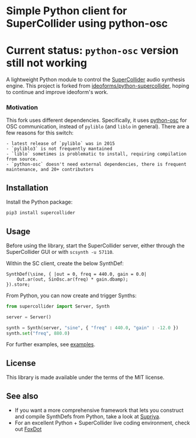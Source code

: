 # Simple Python client for SuperCollider using python-osc

# Current status: `python-osc` version still not working

A lightweight Python module to control the [SuperCollider](https://supercollider.github.io) audio synthesis engine.
This project is forked from [ideoforms/python-supercollider](https://github.com/ideoforms/python-supercollider), hoping to continue and improve ideoform's work. 

### Motivation
This fork uses different dependencies. Specifically, it uses [python-osc](https://pypi.org/project/python-osc/) for OSC communication, instead of `pyliblo` (and `liblo` in general). There are a few reasons for this switch:
    
    - latest release of `pyliblo` was in 2015
    - `pyliblo3` is not frequently mantained
    - `liblo` sometimes is problematic to install, requiring compilation from source.
    - `python-osc` doesn't need external dependencies, there is frequent maintenance, and 20+ contributors

## Installation


Install the Python package:

```python
pip3 install supercollider
```

## Usage

Before using the library, start the SuperCollider server, either through the SuperCollider GUI or with `scsynth -u 57110`.

Within the SC client, create the below SynthDef:

```
SynthDef(\sine, { |out = 0, freq = 440.0, gain = 0.0|
    Out.ar(out, SinOsc.ar(freq) * gain.dbamp);
}).store;
```

From Python, you can now create and trigger Synths:

```python
from supercollider import Server, Synth

server = Server()

synth = Synth(server, "sine", { "freq" : 440.0, "gain" : -12.0 })
synth.set("freq", 880.0)
```

For further examples, see [examples](https://github.com/ideoforms/python-supercollider/tree/master/examples).

## License

This library is made available under the terms of the MIT license.

## See also

* If you want a more comprehensive framework that lets you construct and compile SynthDefs from Python, take a look at [Supriya](https://github.com/josiah-wolf-oberholtzer/supriya).
* For an excellent Python + SuperCollider live coding environment, check out [FoxDot](https://foxdot.org)
